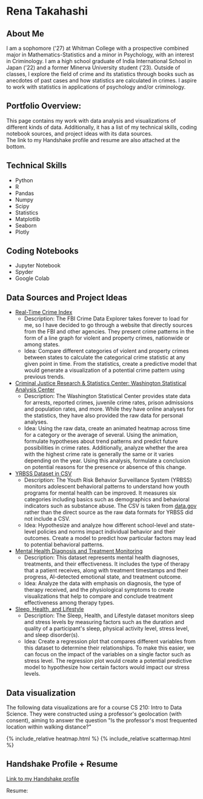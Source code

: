 # Rena Takahashi

## About Me
I am a sophomore ('27) at Whitman College with a prospective combined major in Mathematics-Statistics and a minor in Psychology, with an interest in Criminology. I am a high school graduate of India International School in Japan ('22) and a former Minerva University student ('23). Outside of classes, I explore the field of crime and its statistics through books such as anecdotes of past cases and how statistics are calculated in crimes. I aspire to work with statistics in applications of psychology and/or criminology.

## Portfolio Overview:
This page contains my work with data analysis and visualizations of different kinds of data. Additionally, it has a list of my technical skills, coding notebook sources, and project ideas with its data sources. \
The link to my Handshake profile and resume are also attached at the bottom.

## Technical Skills
- Python
- R
- Pandas
- Numpy
- Scipy
- Statistics
- Matplotlib
- Seaborn
- Plotly

## Coding Notebooks
- Jupyter Notebook
- Spyder
- Google Colab

## Data Sources and Project Ideas
- [Real-Time Crime Index](https://realtimecrimeindex.com/)
  - Description: The FBI Crime Data Explorer takes forever to load for me, so I have decided to go through a website that directly sources from the FBI and other agencies. They present crime patterns in the form of a line graph for violent and property crimes, nationwide or among states.
  - Idea: Compare different categories of violent and property crimes between states to calculate the categorical crime statistic at any given point in time. From the statistics, create a predictive model that would generate a visualization of a potential crime pattern using previous trends.
- [Criminal Justice Research & Statistics Center: Washington Statistical Analysis Center](https://sac.ofm.wa.gov/data)
  - Description: The Washington Statistical Center provides state data for arrests, reported crimes, juvenile crime rates, prison admissions and population rates, and more. While they have online analyses for the statistics, they have also provided the raw data for personal analyses.
  - Idea: Using the raw data, create an animated heatmap across time for a category or the average of several. Using the animation, formulate hypotheses about trend patterns and predict future possibilities in crime rates. Additionally, analyze whether the area with the highest crime rate is generally the same or it varies depending on the year. Using this analysis, formulate a conclusion on potential reasons for the presence or absence of this change.
- [YRBSS Dataset in CSV](https://catalog.data.gov/dataset/dash-youth-risk-behavior-surveillance-system-yrbss-high-school-excluding-sexual-identity/resource/53629af8-5bb5-49de-9497-65de830a2a6f)
  - Description: The Youth Risk Behavior Surveillance System (YRBSS) monitors adolescent behavioral patterns to understand how youth programs for mental health can be improved. It measures six categories including basics such as demographics and behavioral indicators such as substance abuse. The CSV is taken from [data.gov](https://data.gov/) rather than the direct source as the raw data formats for YRBSS did not include a CSV.
  - Idea: Hypothesize and analyze how different school-level and state-level policies and norms impact individual behavior and their outcomes. Create a model to predict how particular factors may lead to potential behavioral patterns.
- [Mental Health Diagnosis and Treatment Monitoring](https://www.kaggle.com/datasets/uom190346a/mental-health-diagnosis-and-treatment-monitoring)
  - Description: This dataset represents mental health diagnoses, treatments, and their effectiveness. It includes the type of therapy that a patient receives, along with treatment timestamps and their progress, AI-detected emotional state, and treatment outcome.
  - Idea: Analyze the data with emphasis on diagnosis, the type of therapy received, and the physiological symptoms to create visualizations that help to compare and conclude treatment effectiveness among therapy types.
- [Sleep, Health, and Lifestyle](https://www.kaggle.com/datasets/uom190346a/sleep-health-and-lifestyle-dataset)
  - Description: The Sleep, Health, and Lifestyle dataset monitors sleep and stress levels by measuring factors such as the duration and quality of a participant's sleep, physical activity level, stress level, and sleep disorder(s).
  - Idea: Create a regression plot that compares different variables from this dataset to determine their relationships. To make this easier, we can focus on the impact of the variables on a single factor such as stress level. The regression plot would create a potential predictive model to hypothesize how certain factors would impact our stress levels.

## Data visualization
The following data visualizations are for a course CS 210: Intro to Data Science. They were constructed using a professor's geolocation (with consent), aiming to answer the question "Is the professor's most frequented location within walking distance?"

  {% include_relative heatmap.html %}
  {% include_relative scattermap.html %}

## Handshake Profile + Resume
[Link to my Handshake profile](https://whitman.joinhandshake.com/profiles/49700671)

Resume: <object data="Resume 5.pdf" width="1000" height="1000" type='application/pdf'></object>

